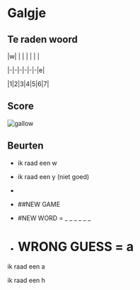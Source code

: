 # Galgje

## Te raden woord

|w| | | | | | |

|-|-|-|-|-|-|e|

|1|2|3|4|5|6|7|

## Score
![gallow](./images/2.png)

## Beurten
* ik raad een w
* ik raad een y (niet goed)
* 

* ##NEW GAME

* #NEW WORD = _ _ _ _ _ _
* # WRONG GUESS = a
ik raad een a

ik raad een h  

